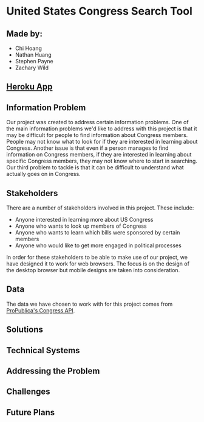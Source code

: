 # United States Congress Search Tool

## Made by:

- Chi Hoang
- Nathan Huang
- Stephen Payne
- Zachary Wild

## [Heroku App](https://inst377group18projectapp.herokuapp.com/)

## Information Problem

Our project was created to address certain information problems. One of the main information problems we'd like to address with this project is that it may be difficult for people to find information about Congress members. People may not know what to look for if they are interested in learning about Congress. Another issue is that even if a person manages to find information on Congress members, if they are interested in learning about specific Congress members, they may not know where to start in searching. Our third problem to tackle is that it can be difficult to understand what actually goes on in Congress.

## Stakeholders

There are a number of stakeholders involved in this project. These include:
- Anyone interested in learning more about US Congress
- Anyone who wants to look up members of Congress
- Anyone who wants to learn which bills were sponsored by certain members
- Anyone who would like to get more engaged in political processes

In order for these stakeholders to be able to make use of our project, we have designed it to work for web browsers. The focus is on the design of the desktop browser but mobile designs are taken into consideration.

## Data

The data we have chosen to work with for this project comes from [ProPublica's Congress API](https://projects.propublica.org/api-docs/congress-api/).

## Solutions



## Technical Systems



## Addressing the Problem



## Challenges



## Future Plans

